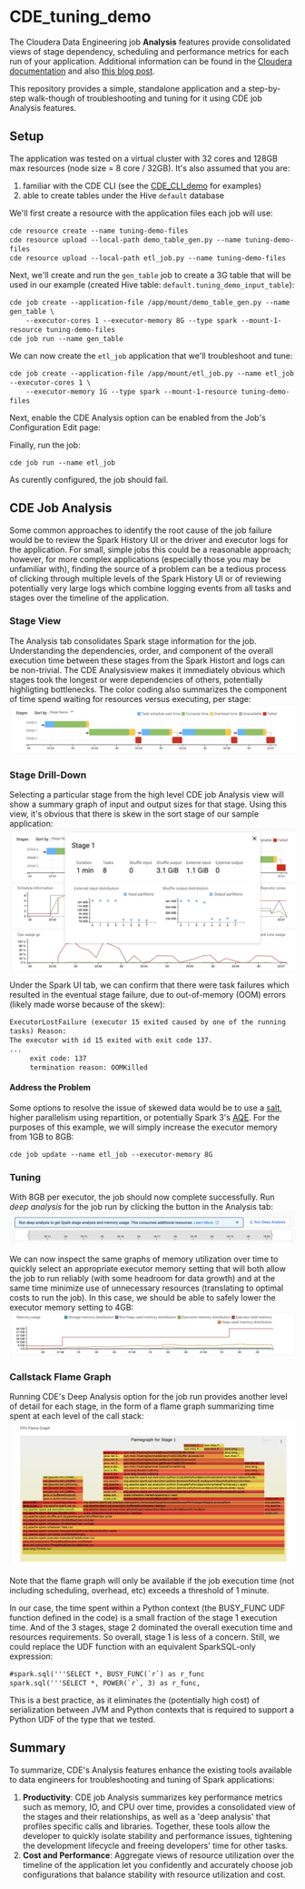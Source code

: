 # CDE_tuning_demo

The Cloudera Data Engineering job **Analysis** features provide consolidated views of stage dependency, scheduling and performance metrics for each run of your application.  Additional information can be found in the [Cloudera documentation](https://docs.cloudera.com/data-engineering/cloud/troubleshooting/topics/cde-deep-analysis.html) and also [this blog post](https://blog.cloudera.com/demystifying-spark-jobs-to-optimize-for-cost-and-performance/).

This repository provides a simple, standalone application and a step-by-step walk-though of troubleshooting and tuning for it using CDE job Analysis features.

## Setup
The application was tested on a virtual cluster with 32 cores and 128GB max resources (node size = 8 core / 32GB).  It's also assumed that you are:
1.  familiar with the CDE CLI (see the [CDE_CLI_demo](https://github.com/curtishoward/CDE_CLI_demo) for examples)
2.  able to create tables under the Hive ```default``` database

We'll first create a resource with the application files each job will use:
```
cde resource create --name tuning-demo-files
cde resource upload --local-path demo_table_gen.py --name tuning-demo-files 
cde resource upload --local-path etl_job.py --name tuning-demo-files 
```

Next, we'll create and run the ```gen_table``` job to create a 3G table that will be used in our example (created Hive table: ```default.tuning_demo_input_table```):
```
cde job create --application-file /app/mount/demo_table_gen.py --name gen_table \
    --executor-cores 1 --executor-memory 8G --type spark --mount-1-resource tuning-demo-files
cde job run --name gen_table
```

We can now create the ```etl_job``` application that we'll troubleshoot and tune:
```
cde job create --application-file /app/mount/etl_job.py --name etl_job --executor-cores 1 \
    --executor-memory 1G --type spark --mount-1-resource tuning-demo-files
```

Next, enable the CDE Analysis option can be enabled from the Job's Configuration Edit page:


Finally, run the job:
```
cde job run --name etl_job 
```

As curently configured, the job should fail. 

## CDE Job Analysis
Some common approaches to identify the root cause of the job failure would be to review the Spark History UI or the driver and executor logs for the application.  For small, simple jobs this could be a reasonable approach; however, for more complex applications (especially those you may be unfamiliar with), finding the source of a problem can be a tedious process of clicking through multiple levels of the Spark History UI or of reviewing potentially very large logs which combine logging events from all tasks and stages over the timeline of the application.


### Stage View
The Analysis tab consolidates Spark stage information for the job.  Understanding the dependencies, order, and component of the overall execution time between these stages from the Spark Histort and logs can be non-trivial.  The CDE Analysisview makes it immediately obvious which stages took the longest or were dependencies of others, potentially highligting bottlenecks.  The color coding also summarizes the component of time spend waiting for resources versus executing, per stage:
![stage_dag](stage_dag.png)

### Stage Drill-Down
Selecting a particular stage from the high level CDE job Analysis view will show a summary graph of input and output sizes for that stage.  Using this view, it's obvious that there is skew in the sort stage of our sample application:
![drill_down](drill_down.png)

Under the Spark UI tab, we can confirm that there were task failures which resulted in the eventual stage failure, due to out-of-memory (OOM) errors (likely made worse because of the skew):
```
ExecutorLostFailure (executor 15 exited caused by one of the running tasks) Reason: 
The executor with id 15 exited with exit code 137.
...
	 exit code: 137
	 termination reason: OOMKilled
```     

#### Address the Problem
Some options to resolve the issue of skewed data would be to use a [salt](), higher parallelism using repartition, or potentially Spark 3's [AQE](https://blog.cloudera.com/how-does-apache-spark-3-0-increase-the-performance-of-your-sql-workloads/).  For the purposes of this example, we will simply increase the executor memory from 1GB to 8GB:
```
cde job update --name etl_job --executor-memory 8G
```

### Tuning
With 8GB per executor, the job should now complete successfully.  Run *deep analysis* for the job run by clicking the button in the Analysis tab:
![cde_da](cde_da.png)

We can now inspect the same graphs of memory utilization over time to quickly select an appropriate executor memory setting that will both allow the job to run reliably (with some headroom for data growth) and at the same time minimize use of unnecessary resources (translating to optimal costs to run the job).  In this case, we should be able to safely lower the executor memory setting to 4GB:
![memory_tune](memory_tune.png)

### Callstack Flame Graph
Running CDE's Deep Analysis option for the job run provides another level of detail for each stage, in the form of a flame graph summarizing time spent at each level of the call stack:
![flame](flame.png)

Note that the flame graph will only be available if the job execution time (not including scheduling, overhead, etc) exceeds a threshold of 1 minute.

In our case, the time spent within a Python context (the BUSY_FUNC UDF function defined in the code) is a small fraction of the stage 1 execution time.  And of the 3 stages, stage 2 dominated the overall execution time and resources requirements.  So overall, stage 1 is less of a concern.  Still, we could replace the UDF function with an equivalent SparkSQL-only expression:
```
#spark.sql('''SELECT *, BUSY_FUNC(`r`) as r_func
spark.sql('''SELECT *, POWER(`r`, 3) as r_func,
```
This is a best practice, as it eliminates the (potentially high cost) of serialization between JVM and Python contexts that is required to support a Python UDF of the type that we tested.


## Summary
To summarize, CDE's Analysis features enhance the existing tools available to data engineers for troubleshooting and tuning of Spark applications:
1. **Productivity**:  CDE job Analysis summarizes key performance metrics such as memory, IO, and CPU over time, provides a consolidated view of the stages and their relationships, as well as a 'deep analysis' that profiles specific calls and libraries.  Together, these tools allow the developer to quickly isolate stability and performance issues, tightening the development lifecycle and freeing developers' time for other tasks.
2. **Cost and Performance**:  Aggregate views of resource utilization over the timeline of the application let you confidently and accurately choose job configurations that balance stability with resource utilization and cost.
